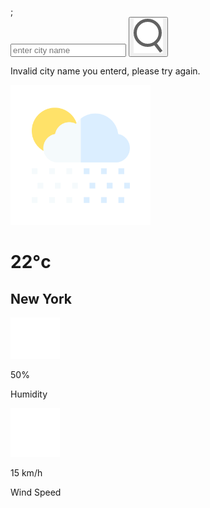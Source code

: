<!DOCTYPE html>
<html lang="en">
<head>
  <meta charset="UTF-8">
  <meta name="viewport" content="width=device-width, initial-scale=1.0">
  <title>weather App</title>
  <link rel="stylesheet" href="style.css">;
</head>
<body>
  <div class="card">
    <div class="search">
      <input type="text" placeholder="enter city name" spellcheck="false">
      <button><img src="./weather-app-img/images/search.png" alt=""></button>
    </div>
    <div class="error">
      <p>Invalid city name you enterd, please try again.</p>
    </div>
    <div class="weather">
      <img src="./weather-app-img/images/rain.png" class="weather-icone" alt="">
      <h1 class="temp">22°c</h1>
      <h2 class="city">New York</h2>
      <div class="details">
        <div class="col">
          <img src="./weather-app-img/images/humidity.png" alt="">
          <div>
            <p class="humidity">50%</p>
            <p>Humidity</p>
          </div>
        </div>
        <div class="col">
          <img src="./weather-app-img/images/wind.png" alt="">
          <div>
            <p class="wind">15 km/h</p>
            <p>Wind Speed</p>
          </div>
        </div>
      </div>
    </div>
  </div>
  <script src="script.js"></script>
</body>
</html>
